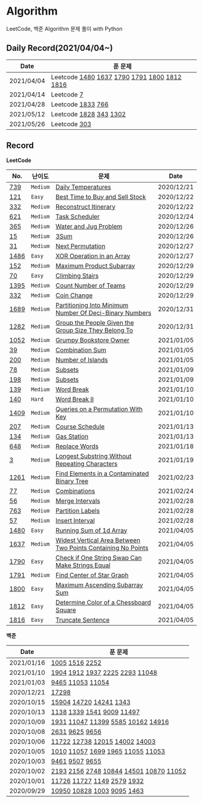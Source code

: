 # Algorithm

LeetCode, 백준 Algorithm 문제 풀이 with Python

## Daily Record(2021/04/04~)

| Date       | 푼 문제                                                                                                                                                                                 |
| ---------- | --------------------------------------------------------------------------------------------------------------------------------------------------------------------------------------- |
| 2021/04/04 | Leetcode [1480](LeetCode/1480.py) [1637](LeetCode/1637.py) [1790](LeetCode/1790.py) [1791](LeetCode/1791.py) [1800](LeetCode/1800.py) [1812](LeetCode/1812.py) [1816](LeetCode/1816.py) |
| 2021/04/14 | Leetcode [7](LeetCode/7.py)                                                                                                                                                             |
| 2021/04/28 | Leetcode [1833](LeetCode/1833.py) [766](LeetCode/766.py)                                                                                                                                |
| 2021/05/12 | Leetcode [1828](LeetCode/1828.py) [343](LeetCode/343.py) [1302](LeetCode/1302.py)                                                                                                       |
| 2021/05/26 | Leetcode [303](LeetCode/303.py)                                                                                                                                                         |

## Record

**LeetCode**

| No.                      | 난이도   | 문제                                                                                                                                                        | Date       |
| ------------------------ | -------- | ----------------------------------------------------------------------------------------------------------------------------------------------------------- | ---------- |
| [739](LeetCode/739.py)   | `Medium` | [Daily Temperatures](https://leetcode.com/problems/daily-temperatures/)                                                                                     | 2020/12/21 |
| [121](LeetCode/121.py)   | `Easy`   | [Best Time to Buy and Sell Stock](https://leetcode.com/problems/best-time-to-buy-and-sell-stock/)                                                           | 2020/12/22 |
| [332](LeetCode/332.py)   | `Medium` | [Reconstruct Itinerary](https://leetcode.com/problems/reconstruct-itinerary/)                                                                               | 2020/12/22 |
| [621](LeetCode/621.py)   | `Medium` | [Task Scheduler](https://leetcode.com/problems/task-scheduler/)                                                                                             | 2020/12/24 |
| [365](LeetCode/365.py)   | `Medium` | [Water and Jug Problem](https://leetcode.com/problems/water-and-jug-problem/)                                                                               | 2020/12/26 |
| [15](LeetCode/15.py)     | `Medium` | [3Sum](https://leetcode.com/problems/3sum/)                                                                                                                 | 2020/12/26 |
| [31](LeetCode/31.py)     | `Medium` | [Next Permutation](https://leetcode.com/problems/next-permutation/)                                                                                         | 2020/12/27 |
| [1486](LeetCode/1486.py) | `Easy`   | [XOR Operation in an Array](https://leetcode.com/problems/xor-operation-in-an-array/)                                                                       | 2020/12/27 |
| [152](LeetCode/152.py)   | `Medium` | [Maximum Product Subarray](https://leetcode.com/problems/maximum-product-subarray/)                                                                         | 2020/12/29 |
| [70](LeetCode/70.py)     | `Easy`   | [Climbing Stairs](https://leetcode.com/problems/climbing-stairs/)                                                                                           | 2020/12/29 |
| [1395](LeetCode/1395.py) | `Medium` | [Count Number of Teams](https://leetcode.com/problems/count-number-of-teams/)                                                                               | 2020/12/29 |
| [332](LeetCode/332.py)   | `Medium` | [Coin Change](https://leetcode.com/problems/coin-change/)                                                                                                   | 2020/12/29 |
| [1689](LeetCode/1689.py) | `Medium` | [Partitioning Into Minimum Number Of Deci-Binary Numbers](https://leetcode.com/problems/partitioning-into-minimum-number-of-deci-binary-numbers/)           | 2020/12/31 |
| [1282](LeetCode/1282.py) | `Medium` | [Group the People Given the Group Size They Belong To](https://leetcode.com/problems/group-the-people-given-the-group-size-they-belong-to/)                 | 2020/12/31 |
| [1052](LeetCode/1052.py) | `Medium` | [Grumpy Bookstore Owner](https://leetcode.com/problems/grumpy-bookstore-owner/)                                                                             | 2021/01/05 |
| [39](LeetCode/39.py)     | `Medium` | [Combination Sum](https://leetcode.com/problems/combination-sum/)                                                                                           | 2021/01/05 |
| [200](LeetCode/200.py)   | `Medium` | [Number of Islands](https://leetcode.com/problems/number-of-islands/)                                                                                       | 2021/01/05 |
| [78](Leetcode/78.py)     | `Medium` | [Subsets](https://leetcode.com/problems/subsets/)                                                                                                           | 2021/01/09 |
| [198](Leetcode/198.py)   | `Medium` | [Subsets](https://leetcode.com/problems/house-robber/)                                                                                                      | 2021/01/09 |
| [139](Leetcode/139.py)   | `Medium` | [Word Break](https://leetcode.com/problems/word-break/)                                                                                                     | 2021/01/10 |
| [140](Leetcode/140.py)   | `Hard`   | [Word Break II](https://leetcode.com/problems/word-break-ii/)                                                                                               | 2021/01/10 |
| [1409](Leetcode/1409.py) | `Medium` | [Queries on a Permutation With Key](https://leetcode.com/problems/queries-on-a-permutation-with-key/)                                                       | 2021/01/10 |
| [207](Leetcode/207.py)   | `Medium` | [Course Schedule](https://leetcode.com/problems/course-schedule/)                                                                                           | 2021/01/13 |
| [134](Leetcode/134.py)   | `Medium` | [Gas Station](https://leetcode.com/problems/gas-station/)                                                                                                   | 2021/01/13 |
| [648](Leetcode/648.py)   | `Medium` | [Replace Words](https://leetcode.com/problems/replace-words/)                                                                                               | 2021/01/18 |
| [3](Leetcode/3.py)       | `Medium` | [Longest Substring Without Repeating Characters](https://leetcode.com/problems/longest-substring-without-repeating-characters/)                             | 2021/01/19 |
| [1261](Leetcode/1261.py) | `Medium` | [Find Elements in a Contaminated Binary Tree](https://leetcode.com/problems/find-elements-in-a-contaminated-binary-tree/)                                   | 2021/02/23 |
| [77](Leetcode/77.py)     | `Medium` | [Combinations](https://leetcode.com/problems/combinations/)                                                                                                 | 2021/02/24 |
| [56](Leetcode/56.py)     | `Medium` | [Merge Intervals](https://leetcode.com/problems/merge-intervals/)                                                                                           | 2021/02/28 |
| [763](Leetcode/763.py)   | `Medium` | [Partition Labels](https://leetcode.com/problems/partition-labels/)                                                                                         | 2021/02/28 |
| [57](Leetcode/57.py)     | `Medium` | [Insert Interval](https://leetcode.com/problems/insert-interval/)                                                                                           | 2021/02/28 |
| [1480](Leetcode/1480.py) | `Easy`   | [Running Sum of 1d Array](https://leetcode.com/problems/running-sum-of-1d-array/)                                                                           | 2021/04/05 |
| [1637](Leetcode/1637.py) | `Medium` | [Widest Vertical Area Between Two Points Containing No Points](https://leetcode.com/problems/widest-vertical-area-between-two-points-containing-no-points/) | 2021/04/05 |
| [1790](Leetcode/1790.py) | `Easy`   | [Check if One String Swap Can Make Strings Equal](https://leetcode.com/problems/check-if-one-string-swap-can-make-strings-equal/)                           | 2021/04/05 |
| [1791](Leetcode/1791.py) | `Medium` | [Find Center of Star Graph](https://leetcode.com/problems/number-of-different-integers-in-a-string/)                                                        | 2021/04/05 |
| [1800](Leetcode/1800.py) | `Easy`   | [Maximum Ascending Subarray Sum](https://leetcode.com/problems/maximum-ascending-subarray-sum/)                                                             | 2021/04/05 |
| [1812](Leetcode/1812.py) | `Easy`   | [Determine Color of a Chessboard Square](https://leetcode.com/problems/determine-color-of-a-chessboard-square/)                                             | 2021/04/05 |
| [1816](Leetcode/1816.py) | `Easy`   | [Truncate Sentence](https://leetcode.com/problems/truncate-sentence/)                                                                                       | 2021/04/05 |

**백준**

| Date       | 푼 문제                                                                                                                                                                   |
| ---------- | ------------------------------------------------------------------------------------------------------------------------------------------------------------------------- |
| 2021/01/16 | [1005](BOJ/TopologicalSort/1005.py) [1516](BOJ/TopologicalSort/1516.py) [2252](BOJ/TopologicalSort/2252.py)                                                               |
| 2021/01/10 | [1904](BOJ/DP/1904.py) [1912](BOJ/DP/1912.py) [1937](BOJ/DP/1937.py) [2225](BOJ/DP/2225.py) [2293](BOJ/DP/2293.py) [11048](BOJ/DP/11048.py)                               |
| 2021/01/03 | [9465](BOJ/DP/9465.py) [11053](BOJ/DP/11053.py) [11054](BOJ/DP/11054.py)                                                                                                  |
| 2020/12/21 | [17298](BOJ/regular/17298.py)                                                                                                                                             |
| 2020/10/15 | [15904](BOJ/Greedy/15904.py) [14720](BOJ/Greedy/14720.py) [14241](BOJ/Greedy/14241.py) [1343](BOJ/Greedy/1343.py)                                                         |
| 2020/10/13 | [1138](BOJ/Greedy/1138.py) [1339](BOJ/Greedy/1339.py) [1541](BOJ/Greedy/1541.py) [9009](BOJ/Greedy/9009.py) [11497](BOJ/Greedy/11497.py)                                  |
| 2020/10/09 | [1931](BOJ/Greedy/1931.py) [11047](BOJ/Greedy/11047.py) [11399](BOJ/Greedy/11399.py) [5585](BOJ/Greedy/5585.py) [10162](BOJ/Greedy/10162.py) [14916](BOJ/Greedy/14916.py) |
| 2020/10/08 | [2631](BOJ/DP/2631.py) [9625](BOJ/DP/9625.py) [9656](BOJ/DP/9656.py)                                                                                                      |
| 2020/10/06 | [11722](BOJ/DP/11722.py) [12738](BOJ/DP/12738.py) [12015](BOJ/DP/12015.py) [14002](BOJ/DP/14002.py) [14003](BOJ/DP/14003.py)                                              |
| 2020/10/05 | [1010](BOJ/DP/1010.py) [11057](BOJ/DP/11057.py) [1699](BOJ/DP/1699.py) [1965](BOJ/DP/1965.py) [11055](BOJ/DP/11055.py) [11053](BOJ/DP/11053.py)                           |
| 2020/10/03 | [9461](BOJ/DP/9461.py) [9507](BOJ/DP/9507.py) [9655](BOJ/9655.py)                                                                                                         |
| 2020/10/02 | [2193](BOJ/DP/2193.py) [2156](BOJ/DP/2156.py) [2748](BOJ/DP/2748.py) [10844](BOJ/DP/10844.py) [14501](BOJ/DP/14501.py)  [10870](BOJ/DP/10870.py) [11052](BOJ/DP/11052.py) |
| 2020/10/01 | [11726](BOJ/DP/11726.py) [11727](BOJ/Dp/11727.py) [1149](BOJ/DP/1149.py) [2579](BOJ/DP/2579.py) [1932](BOJ/DP/1932.py)                                                    |
| 2020/09/29 | [10950](BOJ/DP/10950.py) [10828](BOJ/DP/10828.py) [1003](BOJ/DP/1003.py) [9095](BOJ/DP/9095.py) [1463](BOJ/DP/1463.py)                                                    |
